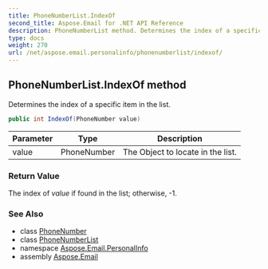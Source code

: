```yaml
---
title: PhoneNumberList.IndexOf
second_title: Aspose.Email for .NET API Reference
description: PhoneNumberList method. Determines the index of a specific item in the list
type: docs
weight: 270
url: /net/aspose.email.personalinfo/phonenumberlist/indexof/
---
```

## PhoneNumberList.IndexOf method

Determines the index of a specific item in the list.

```csharp
public int IndexOf(PhoneNumber value)
```

| Parameter | Type | Description |
| --- | --- | --- |
| value | PhoneNumber | The Object to locate in the list. |

### Return Value

The index of *value* if found in the list; otherwise, -1.

### See Also

* class [PhoneNumber](../../phonenumber/)
* class [PhoneNumberList](../)
* namespace [Aspose.Email.PersonalInfo](../../phonenumberlist/)
* assembly [Aspose.Email](../../../)


